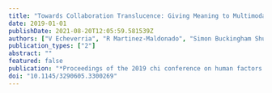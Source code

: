 ```yaml
---
title: "Towards Collaboration Translucence: Giving Meaning to Multimodal Group Data"
date: 2019-01-01
publishDate: 2021-08-20T12:05:59.581539Z
authors: ["V Echeverria", "R Martinez-Maldonado", "Simon Buckingham Shum"]
publication_types: ["2"]
abstract: ""
featured: false
publication: "*Proceedings of the 2019 chi conference on human factors in computing systems łdots*"
doi: "10.1145/3290605.3300269"
---
```


